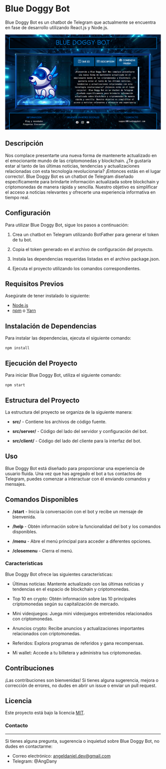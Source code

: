 # Blue Doggy Bot

Blue Doggy Bot es un chatbot de Telegram que actualmente se encuentra en fase de desarrollo utilizando React.js y Node.js.

![Blue Doggy Bot](./src/client/screenshots/screencapture-one.png)

## Descripción

Nos complace presentarte una nueva forma de mantenerte actualizado en el emocionante mundo de las criptomonedas y blockchain. ¿Te gustaría estar al tanto de las últimas noticias, tendencias y actualizaciones relacionadas con esta tecnología revolucionaria? ¡Entonces estás en el lugar correcto!. Blue Doggy Bot es un chatbot de Telegram diseñado específicamente para brindarte información actualizada sobre blockchain y criptomonedas de manera rápida y sencilla. Nuestro objetivo es simplificar el acceso a noticias relevantes y ofrecerte una experiencia informativa en tiempo real.

## Configuración

Para utilizar Blue Doggy Bot, sigue los pasos a continuación:

1. Crea un chatbot en Telegram utilizando BotFather para generar el token de tu bot.

2. Copia el token generado en el archivo de configuración del proyecto.

3. Instala las dependencias requeridas listadas en el archivo package.json.

4. Ejecuta el proyecto utilizando los comandos correspondientes.

## Requisitos Previos

Asegúrate de tener instalado lo siguiente:

- [Node.js](https://nodejs.org)
- [npm](https://www.npmjs.com) o [Yarn](https://yarnpkg.com)

## Instalación de Dependencias

Para instalar las dependencias, ejecuta el siguiente comando:

`npm install`

## Ejecución del Proyecto

Para iniciar Blue Doggy Bot, utiliza el siguiente comando:

`npm start`

## Estructura del Proyecto

La estructura del proyecto se organiza de la siguiente manera:

- **src/** - Contiene los archivos de código fuente.

- **src/server/** - Código del lado del servidor y configuración del bot.

- **src/client/** - Código del lado del cliente para la interfaz del bot.

## Uso

Blue Doggy Bot está diseñado para proporcionar una experiencia de usuario fluida. Una vez que has agregado el bot a tus contactos de Telegram, puedes comenzar a interactuar con él enviando comandos y mensajes.

## Comandos Disponibles

- **/start** - Inicia la conversación con el bot y recibe un mensaje de bienvenida.

- **/help** - Obtén información sobre la funcionalidad del bot y los comandos disponibles.

- **/menu** - Abre el menú principal para acceder a diferentes opciones.

- **/closemenu** - Cierra el menú.

### Características

Blue Doggy Bot ofrece las siguientes características:

- Últimas noticias: Mantente actualizado con las últimas noticias y tendencias en el espacio de blockchain y criptomonedas.

- Top 10 en crypto: Obtén información sobre las 10 principales criptomonedas según su capitalización de mercado.

- Mini videojuegos: Juega mini videojuegos entretenidos relacionados con criptomonedas.

- Anuncios crypto: Recibe anuncios y actualizaciones importantes relacionados con criptomonedas.

- Referidos: Explora programas de referidos y gana recompensas.

- Mi wallet: Accede a tu billetera y administra tus criptomonedas.

## Contribuciones

¡Las contribuciones son bienvenidas! Si tienes alguna sugerencia, mejora o corrección de errores, no dudes en abrir un issue o enviar un pull request.

## Licencia

Este proyecto está bajo la licencia [MIT](https://opensource.org/licenses/MIT).

### Contacto
-------------
Si tienes alguna pregunta, sugerencia o inquietud sobre Blue Doggy Bot, no dudes en contactarme:

- Correo electrónico: angeldaniel.dev@gmail.com
- Telegram: @AngDany